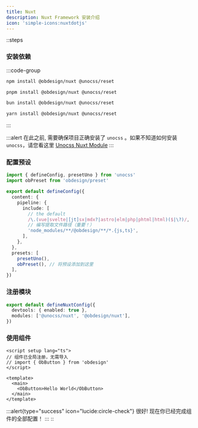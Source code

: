 ```yaml
---
title: Nuxt
description: Nuxt Framework 安装介绍
icon: 'simple-icons:nuxtdotjs'
---
```


::steps
### 安装依赖

:::code-group
  ```bash [npm]
  npm install @obdesign/nuxt @unocss/reset
  ```
  ```bash [pnpm]
  pnpm install @obdesign/nuxt @unocss/reset
  ```
  ```bash [bun]
  bun install @obdesign/nuxt @unocss/reset
  ```
  ```bash [yarn]
  yarn install @obdesign/nuxt @unocss/reset
  ```
:::

:::alert
在此之前, 需要确保项目正确安装了 `unocss` 。如果不知道如何安装 `unocss`，请您看这里 [Unocss Nuxt Module](https://unocss.dev/integrations/nuxt)
:::

### 配置预设

```ts [uno.config.ts]
import { defineConfig, presetUno } from 'unocss'
import obPreset from 'obdesign/preset'

export default defineConfig({
  content: {
    pipeline: {
      include: [
        // the default
        /\.(vue|svelte|[jt]sx|mdx?|astro|elm|php|phtml|html)($|\?)/,
        // 编写提取文件路径（重要！）
        'node_modules/**/@obdesign/**/*.{js,ts}',
      ],
    },
  },
  presets: [
    presetUno(),
    obPreset(), // 将预设添加到这里
  ],
})
```

### 注册模块

```ts [nuxt.config.ts]
export default defineNuxtConfig({
  devtools: { enabled: true },
  modules: ['@unocss/nuxt', '@obdesign/nuxt'],
})
```

### 使用组件

```vue [App.vue]
<script setup lang="ts">
// 组件已全局注册，无需导入
// import { ObButton } from 'obdesign'
</script>

<template>
  <main>
    <ObButton>Hello World</ObButton>
  </main>
</template>
```

:::alert{type="success" icon="lucide:circle-check"}
很好! 现在你已经完成组件的全部配置！
:::
::
